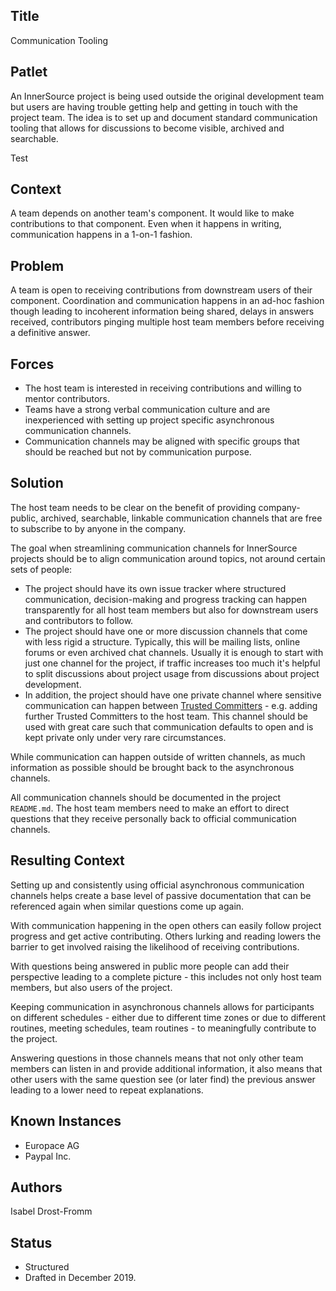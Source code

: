 ## Title

Communication Tooling

## Patlet

An InnerSource project is being used outside the original development team but
users are having trouble getting help and getting in touch with the project
team. The idea is to set up and document standard communication tooling that
allows for discussions to become visible, archived and searchable.

Test

## Context

A team depends on another team's component. It would like to make contributions
to that component. Even when it happens in writing, communication happens in a
1-on-1 fashion.

## Problem

A team is open to receiving contributions from downstream users of their
component. Coordination and communication happens in an ad-hoc fashion though
leading to incoherent information being shared, delays in answers received,
contributors pinging multiple host team members before receiving a definitive
answer.

## Forces

- The host team is interested in receiving contributions and willing to mentor contributors.
- Teams have a strong verbal communication culture and are inexperienced with setting up project specific asynchronous communication channels.
- Communication channels may be aligned with specific groups that should be reached but not by communication purpose.

## Solution

The host team needs to be clear on the benefit of providing company-public,
archived, searchable, linkable communication channels that are free to subscribe
to by anyone in the company.

The goal when streamlining communication channels for InnerSource projects
should be to align communication around topics, not around certain sets of
people:

- The project should have its own issue tracker where structured communication, decision-making and progress tracking can happen transparently for all host team members but also for downstream users and contributors to follow.
- The project should have one or more discussion channels that come with less rigid a structure. Typically, this will be mailing lists, online forums or even archived chat channels. Usually it is enough to start with just one channel for the project, if traffic increases too much it's helpful to split discussions about project usage from discussions about project development.
- In addition, the project should have one private channel where sensitive communication can happen between [Trusted Committers](../trusted-committer.md) - e.g. adding further Trusted Committers to the host team. This channel should be used with great care such that communication defaults to open and is kept private only under very rare circumstances.

While communication can happen outside of written channels, as much information
as possible should be brought back to the asynchronous channels.

All communication channels should be documented in the project `README.md`. The
host team members need to make an effort to direct questions that they receive
personally back to official communication channels.

## Resulting Context

Setting up and consistently using official asynchronous communication channels
helps create a base level of passive documentation that can be referenced again
when similar questions come up again.

With communication happening in the open others can easily follow project
progress and get active contributing. Others lurking and reading lowers the
barrier to get involved raising the likelihood of receiving contributions.

With questions being answered in public more people can add their perspective
leading to a complete picture - this includes not only host team members,
but also users of the project.

Keeping communication in asynchronous channels allows for participants on
different schedules - either due to different time zones or due to different
routines, meeting schedules, team routines - to meaningfully contribute to
the project.

Answering questions in those channels means that not only other team members
can listen in and provide additional information, it also means that other
users with the same question see (or later find) the previous answer leading
to a lower need to repeat explanations.

## Known Instances

* Europace AG
* Paypal Inc.

## Authors

Isabel Drost-Fromm

## Status

* Structured
* Drafted in December 2019.
